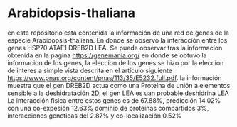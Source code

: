 # Arabidopsis-thaliana
en este repositorio esta contenida la información de una red de genes de la especie Arabidopsis-thaliana. En donde se observo la interacción entre los genes HSP70 ATAF1 DREB2D LEA.
Se puede observar tras la informacion obtenida en la pagina  https://genemania.org/ en donde se obtuvo la informacion de los genes, la eleccion de los genes se hizo por la eleccion de interes a simple vista descrita en el artículo siguiente https://www.pnas.org/content/pnas/113/35/E5232.full.pdf. la información muestra  que el gen DREB2D actua como una Proteína de unión a elementos sensible a la deshidratación 2D, el gen LEA es uan probable deshidrina LEA
La interacción fisica entre estos genes es de 67.88%, predicción 14.02% con una co-expesión 12.63% dominio de proteinas compartidos 3%, interacciones geneticas del 2.87% y  co-localización 0.52%  
